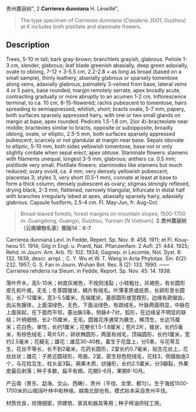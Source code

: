 贵州嘉丽树",
2.**Carrierea dunniana** H. Léveillé",

> The type specimen of *Carrierea dunniana* (*Cavalerie 3001*, Guizhou) at K includes both pistillate and staminate flowers.

## Description
Trees, 5-10 m tall; bark gray-brown; branchlets grayish, glabrous. Petiole 1-3 cm, slender, glabrous; leaf blade greenish abaxially, deep green adaxially, ovate to oblong, 7-12 × 3-5.5 cm, 2.2-2.8 × as long as broad (based on a small sample), thinly leathery, abaxially glabrous or sparsely tomentose along veins, adaxially glabrous, palmately 3-veined from base, lateral veins 4 or 5 pairs, base rounded, margin remotely serrate, apex broadly acute, contracting gradually or more abruptly to an acumen 1-2 cm. Inflorescence terminal, to ca. 10 cm, 8-15-flowered; rachis pubescent to tomentose, hairs spreading to semiappressed, whitish, short; bracts ovate, 5-7 mm, papery, both surfaces sparsely appressed hairy, with one or two small glands on margin at base, apex rounded. Pedicels 1.5-1.8 cm, 2(or 4)-bracteolate near middle; bracteoles similar to bracts, opposite or subopposite, broadly oblong, ovate, or elliptic, 2.5-5 mm, both surfaces sparsely appressed pubescent, scarcely or not glandular at margin near base. Sepals obovate to elliptic, 5-10 mm, both sides yellowish tomentose, base not or only slightly cordate when sepal erect, apex obtuse. Staminate flowers: stamens with filaments unequal, longest 3-5 mm, glabrous; anthers ca. 0.5 mm; pistillode very small. Pistillate flowers: staminodes like stamens but much reduced; ovary ovoid, ca. 4 mm, very densely yellowish pubescent, placentas 3; styles 3, very short (0.5-1 mm), connate at least at base to form a thick column, densely pubescent as ovary; stigmas strongly reflexed, drying black, 2-3 mm, flattened, narrowly triangular, bifurcate in distal half with branches irregularly lobed at apex, abaxially sparsely hairy, adaxially glabrous. Capsule fusiform, 2.5-4 cm. Fl. May-Jun, fr. Aug-Oct.

> Broad-leaved forests, forest margins on mountain slopes; 1500-1700 m. Guangdong, Guangxi, Guizhou, Yunnan [N Vietnam].
**2.贵州嘉丽树（云南植物名录）图版14：6-7**

Carrierea dunniana Levl. in Fedde, Repert. Sp. Nov. 9: 458. 1911; et Fl. Kouy-heou 51. 1914; Gilg in Engl. u. Prantl, Nat. Pflanzenfam. 2 Aufl. 21: 444. 1925; Rehd. in Journ. Arn. Arb. 15: 102. 1934; Gagnep. in Lecomte, Not. Syst. 8: 132. 1939, descr. arnpl. ; C. Y. Wu et W. T. Wang in Acta Phytotax. Sin. 6(2): 232. 1957; G. S. Fan in Journ. Wuhan Bot. Res. 8 (2): 133. 1990. ——Carrierea rehderia na Sleum. in Fedde, Report. Sp. Nov. 45: 14. 1938.

落叶乔木，高5-10米；树皮灰褐色，不规则浅裂；小枝粗壮，灰褐色，有长圆形皮孔和叶痕，无毛；冬芽圆锥状，鳞片有绒毛。叶薄革质或纸质，长卵形至长圆形，长7-12厘米，宽3-5.5厘米，先端尾状，基部圆形或宽楔形，边缘有疏锯齿，齿尖有腺体，上面深绿色，无色，下面淡绿色，有疏绒毛，叶脉两面明显，中脉在上面突起，在下面而平坦，基出脉3条，侧脉4-7对，弧形，在边缘呈不明显的联结；叶柄细弱，长2-15厘米，无毛。圆锥花序通常为腋生，稀顶生，长达15厘米；花白色，单性，长约1厘米；花梗长1.5-1.8厘米；苞片2片，锥状，长约5毫米，有棕色绒毛；萼片5片，卵状椭圆形，两面有绒毛，顶端圆形，长约1厘米，宽约2.5毫米；花瓣无；雄花：雄蕊30-40枚，着生于花盘上，分5束，与花萼互生，花丝不等长，长不到2毫米，花药长圆形，2室长约0.7毫米，贴生花丝上，花丝丝状；雌花：子房近圆球形，弯曲，2室，密生棕色短绒毛，花柱3，侧膜胎座3个，与花柱互生，柱头呈3裂。蒴果木质，纺锤形，长约2.5厘米，分3瓣裂，外果皮最后剥落；种子多数，扁平有翅。花期5-6月，果期8-10月。

产云南（景东、勐海、文山、西畴）、贵州（平伐、龙里、都匀）。生于海拔1500-1700米的山坡阔叶林中和林缘。越南北部也有。模式标本采自贵州平伐。

材质优良，纹理细密，供建筑、家具和器具等用；种子榨油供轻工用。

